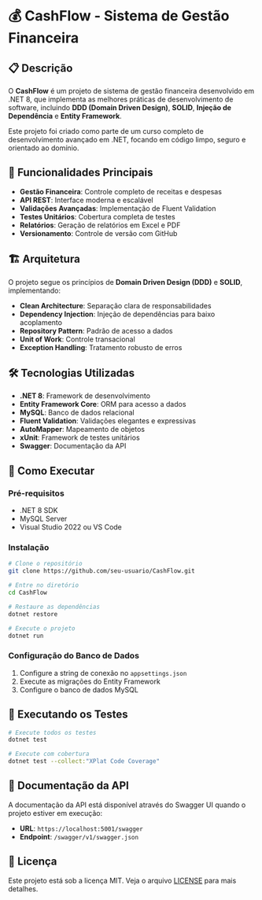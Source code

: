 # 💰 CashFlow - Sistema de Gestão Financeira

## 📋 Descrição

O **CashFlow** é um projeto de sistema de gestão financeira desenvolvido em .NET 8, que implementa as melhores práticas de desenvolvimento de software, incluindo **DDD (Domain Driven Design)**, **SOLID**, **Injeção de Dependência** e **Entity Framework**.

Este projeto foi criado como parte de um curso completo de desenvolvimento avançado em .NET, focando em código limpo, seguro e orientado ao domínio.

## 🚀 Funcionalidades Principais

- **Gestão Financeira**: Controle completo de receitas e despesas
- **API REST**: Interface moderna e escalável
- **Validações Avançadas**: Implementação de Fluent Validation
- **Testes Unitários**: Cobertura completa de testes
- **Relatórios**: Geração de relatórios em Excel e PDF
- **Versionamento**: Controle de versão com GitHub

## 🏗️ Arquitetura

O projeto segue os princípios de **Domain Driven Design (DDD)** e **SOLID**, implementando:

- **Clean Architecture**: Separação clara de responsabilidades
- **Dependency Injection**: Injeção de dependências para baixo acoplamento
- **Repository Pattern**: Padrão de acesso a dados
- **Unit of Work**: Controle transacional
- **Exception Handling**: Tratamento robusto de erros

## 🛠️ Tecnologias Utilizadas

- **.NET 8**: Framework de desenvolvimento
- **Entity Framework Core**: ORM para acesso a dados
- **MySQL**: Banco de dados relacional
- **Fluent Validation**: Validações elegantes e expressivas
- **AutoMapper**: Mapeamento de objetos
- **xUnit**: Framework de testes unitários
- **Swagger**: Documentação da API


## 🚀 Como Executar

### Pré-requisitos
- .NET 8 SDK
- MySQL Server
- Visual Studio 2022 ou VS Code

### Instalação
```bash
# Clone o repositório
git clone https://github.com/seu-usuario/CashFlow.git

# Entre no diretório
cd CashFlow

# Restaure as dependências
dotnet restore

# Execute o projeto
dotnet run
```

### Configuração do Banco de Dados
1. Configure a string de conexão no `appsettings.json`
2. Execute as migrações do Entity Framework
3. Configure o banco de dados MySQL

## 🧪 Executando os Testes

```bash
# Execute todos os testes
dotnet test

# Execute com cobertura
dotnet test --collect:"XPlat Code Coverage"
```

## 📖 Documentação da API

A documentação da API está disponível através do Swagger UI quando o projeto estiver em execução:
- **URL**: `https://localhost:5001/swagger`
- **Endpoint**: `/swagger/v1/swagger.json`

## 📝 Licença

Este projeto está sob a licença MIT. Veja o arquivo [LICENSE](LICENSE) para mais detalhes.
